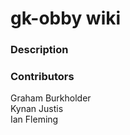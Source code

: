 # gk-obby wiki

### Description

### Contributors <br>
Graham Burkholder <br>
Kynan Justis <br>
Ian Fleming
